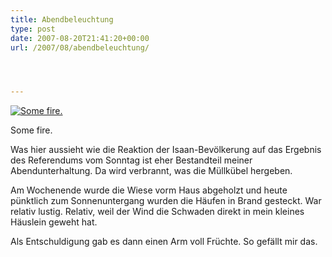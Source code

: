 ```yaml
---
title: Abendbeleuchtung
type: post
date: 2007-08-20T21:41:20+00:00
url: /2007/08/abendbeleuchtung/




---
```

<div class="flickr">
  <a href="http://www.flickr.com/photos/schreibblogade/1192483279/" title="Some fire."><img src="//farm2.static.flickr.com/1222/1192483279_b62728c7eb.jpg" alt="Some fire." /></a></p>

  <p>
    Some fire.
  </p>
</div>

Was hier aussieht wie die Reaktion der Isaan-Bevölkerung auf das Ergebnis des Referendums vom Sonntag ist eher Bestandteil meiner Abendunterhaltung. Da wird verbrannt, was die Müllkübel hergeben.

Am Wochenende wurde die Wiese vorm Haus abgeholzt und heute pünktlich zum Sonnenuntergang wurden die Häufen in Brand gesteckt. War relativ lustig. Relativ, weil der Wind die Schwaden direkt in mein kleines Häuslein geweht hat.

Als Entschuldigung gab es dann einen Arm voll Früchte. So gefällt mir das.
